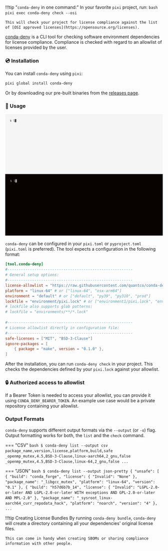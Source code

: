 
!!!tip "`conda-deny` in one command:"
    In your favorite `pixi` project, run:
    ```bash
    pixi exec conda-deny check --osi
    ```

    This will check your project for license compliance against the list of [OSI approved licenses](https://opensource.org/licenses).

[conda-deny](https://github.com/Quantco/conda-deny) is a CLI tool for checking software environment dependencies for license compliance.
Compliance is checked with regard to an allowlist of licenses provided by the user.

### 💿 Installation
You can install `conda-deny` using `pixi`:

```bash
pixi global install conda-deny
```

Or by downloading our pre-built binaries from the [releases page](https://github.com/quantco/conda-deny/releases).

### 🎯 Usage

![conda-deny demo](https://raw.githubusercontent.com/Quantco/conda-deny/refs/heads/main/.github/assets/demo/demo-light.gif#gh-light-mode-only)
![conda-deny demo](https://raw.githubusercontent.com/Quantco/conda-deny/refs/heads/main/.github/assets/demo/demo-dark.gif#gh-dark-mode-only)

`conda-deny` can be configured in your `pixi.toml` or `pyproject.toml` (`pixi.toml` is preferred).
The tool expects a configuration in the following format:

```toml
[tool.conda-deny]
#--------------------------------------------------------
# General setup options:
#--------------------------------------------------------
license-allowlist = "https://raw.githubusercontent.com/quantco/conda-deny/main/tests/test_remote_base_configs/conda-deny-license_allowlist.toml" # or ["license_allowlist.toml", "other_license_allowlist.toml"]
platform = "linux-64" # or ["linux-64", "osx-arm64"]
environment = "default" # or ["default", "py39", "py310", "prod"]
lockfile = "environment/pixi.lock" # or ["environment1/pixi.lock", "environment2/pixi.lock"]
# lockfile also supports glob patterns:
# lockfile = "environments/**/*.lock"

#--------------------------------------------------------
# License allowlist directly in configuration file:
#--------------------------------------------------------
safe-licenses = ["MIT", "BSD-3-Clause"]
ignore-packages = [
    { package = "make", version = "0.1.0" },
]
```

After the installation, you can run `conda-deny check` in your project.
This checks the dependencies defined by your `pixi.lock` against your allowlist.

### 🔒 Authorized access to allowlist

If a Bearer Token is needed to access your allowlist, you can provide it using `CONDA_DENY_BEARER_TOKEN`.
An example use case would be a private repository containing your allowlist.


### Output Formats

`conda-deny` supports different output formats via the `--output` (or `-o`) flag.
Output formatting works for both, the `list` and the `check` command.

=== "CSV"
    ```bash
    $ conda-deny list --output csv
    package_name,version,license,platform,build,safe
    _openmp_mutex,4.5,BSD-3-Clause,linux-aarch64,2_gnu,false
    _openmp_mutex,4.5,BSD-3-Clause,linux-64,2_gnu,false
    ...
    ```


=== "JSON"
    ```bash
    $ conda-deny list --output json-pretty
    {
    "unsafe": [
        {
        "build": "conda_forge",
        "license": {
            "Invalid": "None"
        },
        "package_name": "_libgcc_mutex",
        "platform": "linux-64",
        "version": "0.1"
        },
        {
        "build": "h57d6b7b_14",
        "license": {
            "Invalid": "LGPL-2.0-or-later AND LGPL-2.0-or-later WITH exceptions AND GPL-2.0-or-later AND MPL-2.0"
        },
        "package_name": "_sysroot_linux-aarch64_curr_repodata_hack",
        "platform": "noarch",
        "version": "4"
        },
    ...
    ```

!!!tip Creating License Bundles
    By running `conda-deny bundle`, `conda-deny` will create a directory containing all your dependencies' original license files.

    This can come in handy when creating SBOMs or sharing compliance information with other people.
